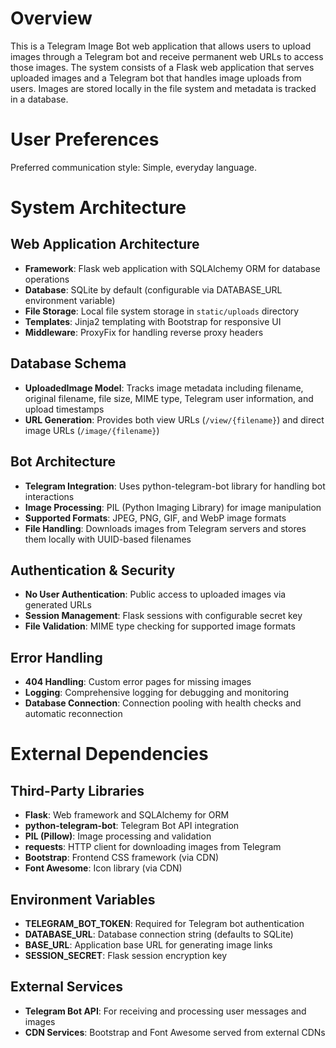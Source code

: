 # Overview

This is a Telegram Image Bot web application that allows users to upload images through a Telegram bot and receive permanent web URLs to access those images. The system consists of a Flask web application that serves uploaded images and a Telegram bot that handles image uploads from users. Images are stored locally in the file system and metadata is tracked in a database.

# User Preferences

Preferred communication style: Simple, everyday language.

# System Architecture

## Web Application Architecture
- **Framework**: Flask web application with SQLAlchemy ORM for database operations
- **Database**: SQLite by default (configurable via DATABASE_URL environment variable)
- **File Storage**: Local file system storage in `static/uploads` directory
- **Templates**: Jinja2 templating with Bootstrap for responsive UI
- **Middleware**: ProxyFix for handling reverse proxy headers

## Database Schema
- **UploadedImage Model**: Tracks image metadata including filename, original filename, file size, MIME type, Telegram user information, and upload timestamps
- **URL Generation**: Provides both view URLs (`/view/{filename}`) and direct image URLs (`/image/{filename}`)

## Bot Architecture
- **Telegram Integration**: Uses python-telegram-bot library for handling bot interactions
- **Image Processing**: PIL (Python Imaging Library) for image manipulation
- **Supported Formats**: JPEG, PNG, GIF, and WebP image formats
- **File Handling**: Downloads images from Telegram servers and stores them locally with UUID-based filenames

## Authentication & Security
- **No User Authentication**: Public access to uploaded images via generated URLs
- **Session Management**: Flask sessions with configurable secret key
- **File Validation**: MIME type checking for supported image formats

## Error Handling
- **404 Handling**: Custom error pages for missing images
- **Logging**: Comprehensive logging for debugging and monitoring
- **Database Connection**: Connection pooling with health checks and automatic reconnection

# External Dependencies

## Third-Party Libraries
- **Flask**: Web framework and SQLAlchemy for ORM
- **python-telegram-bot**: Telegram Bot API integration
- **PIL (Pillow)**: Image processing and validation
- **requests**: HTTP client for downloading images from Telegram
- **Bootstrap**: Frontend CSS framework (via CDN)
- **Font Awesome**: Icon library (via CDN)

## Environment Variables
- **TELEGRAM_BOT_TOKEN**: Required for Telegram bot authentication
- **DATABASE_URL**: Database connection string (defaults to SQLite)
- **BASE_URL**: Application base URL for generating image links
- **SESSION_SECRET**: Flask session encryption key

## External Services
- **Telegram Bot API**: For receiving and processing user messages and images
- **CDN Services**: Bootstrap and Font Awesome served from external CDNs